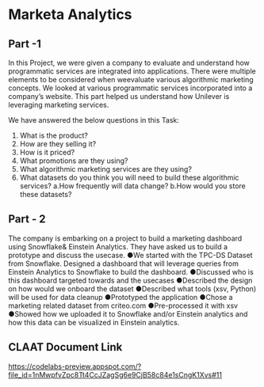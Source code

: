 # Marketa Analytics
## Part -1
In this Project, we were given a company to evaluate and understand how programmatic services are integrated into applications. There were multiple elements to be considered when weevaluate various algorithmic marketing concepts. We looked at various programmatic services incorporated into a company’s website. ​This part helped us understand how Unilever is leveraging marketing services. 

We have answered the below questions in this Task:
1. What is the product?
2. How are they selling it?
3. How is it priced?
4. What promotions are they using?
5. What algorithmic marketing services are they using?
6. What datasets do you think you will need to build these algorithmic services?
	a.How frequently will data change?
	b.How would you store these datasets?
## Part - 2

The company is embarking on a project to build a marketing dashboard using Snowflake& Einstein Analytics. They have asked us to build a prototype and discuss the usecase.
	●We started with the​ TPC-DS Dataset from Snowflake. Designed a dashboard that will leverage queries from Einstein Analytics to Snowflake to build the dashboard.
	●Discussed who is this dashboard targeted towards and the usecases
	●Described the design on how would we onboard the dataset
	●Described what tools (xsv, Python) will be used for data cleanup
	●Prototyped the application
	●Chose a marketing related dataset from ​criteo.com
	●Pre-processed it with xsv
	●Showed how we uploaded it to Snowflake and/or Einstein analytics and 		  how this data can be visualized in Einstein analytics.

## CLAAT Document Link

https://codelabs-preview.appspot.com/?file_id=1nMwpfvZpc8Tt4CcJZagSg6e9CjB58c84e1sCngK1Xvs#11
